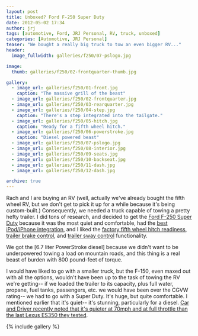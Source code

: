 ```yaml
---
layout: post
title: Unboxed? Ford F-250 Super Duty
date: 2012-05-02 17:34
author: jrj
tags: [automotive, Ford, JRJ Personal, RV, truck, unboxed]
categories: [Automotive, JRJ Personal]
teaser: "We bought a really big truck to tow an even bigger RV..."
header:
  image_fullwidth: galleries/f250/07-pslogo.jpg

image:
  thumb: galleries/f250/02-frontquarter-thumb.jpg

gallery:
  - image_url: galleries/f250/01-front.jpg
    caption: "The massive grill of the beast"
  - image_url: galleries/f250/02-frontquarter.jpg
  - image_url: galleries/f250/03-rearquarter.jpg
  - image_url: galleries/f250/04-step.jpg
    caption: "There's a step integrated into the tailgate."
  - image_url: galleries/f250/05-hitch.jpg
    caption: "Ready for a fifth wheel hitch."
  - image_url: galleries/f250/06-powerstroke.jpg
    caption: "Diesel powered beast"
  - image_url: galleries/f250/07-pslogo.jpg
  - image_url: galleries/f250/08-interior.jpg
  - image_url: galleries/f250/09-seats.jpg
  - image_url: galleries/f250/10-backseat.jpg
  - image_url: galleries/f250/11-dash.jpg
  - image_url: galleries/f250/12-dash.jpg    

archive: true
---
```

Rach and I are buying an RV (well, actually we've already bought the fifth wheel RV, but we don't get to pick it up for a while because it's being custom-built.) Consequently, we needed a truck capable of towing a pretty hefty trailer. I did tons of research, and decided to get the [Ford F-250 Super Duty][1] because it was the most quiet and comfortable, had the [best iPod/iPhone integration][2], and I liked the [factory fifth wheel hitch readiness][3], [trailer brake control][4], and [trailer sway control][5] functionality.

We got the [6.7 liter PowerStroke diesel] because we didn't want to be underpowered towing a load on mountain roads, and this thing is a real beast of burden with 800 pound-feet of torque.

I would have liked to go with a smaller truck, but the F-150, even maxed out with all the options, wouldn't have been up to the task of towing the RV we're getting-- if we loaded the trailer to its capacity, plus full water, propane, fuel tanks, passengers, etc. we would have been over the CGVW rating-- we had to go with a Super Duty. It's huge, but quite comfortable. I mentioned earlier that it's quiet-- it's stunning, particularly for a diesel. [Car and Driver recently noted that it's quieter at 70mph and at full throttle than the last Lexus ES350 they tested][7].

{% include gallery %}

[1]: http://www.ford.com/trucks/superduty/
[2]: http://www.ford.com/syncmyride/
[3]: http://www.ford.com/trucks/superduty/features/#page=Feature18
[4]: http://www.ford.com/trucks/superduty/features/#page=Feature22
[5]: http://www.ford.com/trucks/superduty/features/Feature16
[6]: http://www.ford.com/trucks/superduty/features/#page=Feature1
[7]: http://www.caranddriver.com/comparisons/2012-chevrolet-silverado-2500-ltz-4wd-crew-cab-vs-2012-ford-f-250-super-duty-king-ranch-4x4-crew-cab-2012-ram-2500-laramie-longhorn-4x4-mega-cab-comparison-tests-2012-ford-f-250-super-duty-king-ranch-4x4-crew-cab-page-3